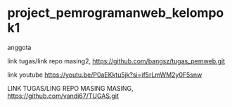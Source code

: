 # project_pemrogramanweb_kelompok1
anggota

link tugas/link repo masing2, https://github.com/bangsz/tugas_pemweb.git


link youtube https://youtu.be/P0aEKktu5jk?si=if5rLmWM2y0F5snw


LINK TUGAS/LING REPO MASING MASING, https://github.com/vandi67/TUGAS.git
